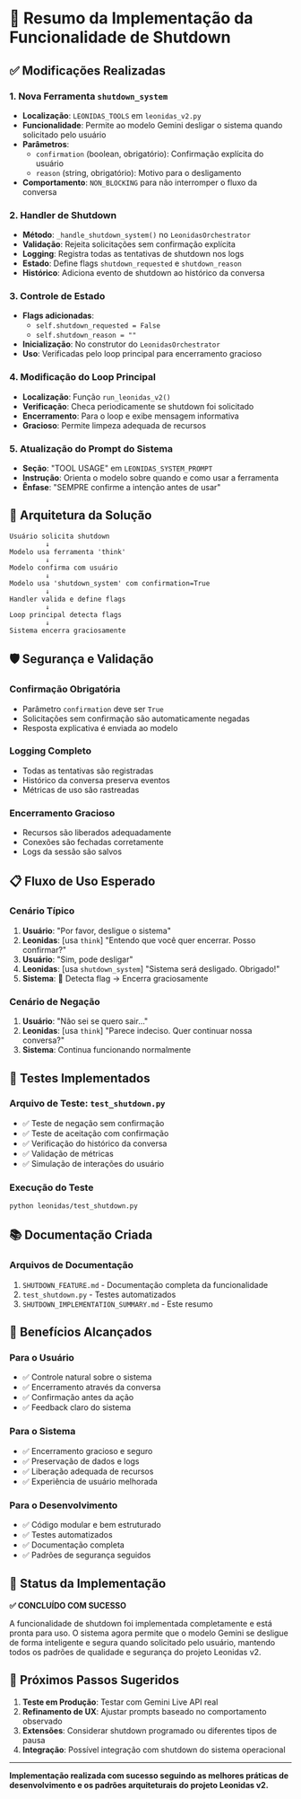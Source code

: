 # 🎯 Resumo da Implementação da Funcionalidade de Shutdown

## ✅ Modificações Realizadas

### 1. **Nova Ferramenta `shutdown_system`**
- **Localização**: `LEONIDAS_TOOLS` em `leonidas_v2.py`
- **Funcionalidade**: Permite ao modelo Gemini desligar o sistema quando solicitado pelo usuário
- **Parâmetros**:
  - `confirmation` (boolean, obrigatório): Confirmação explícita do usuário
  - `reason` (string, obrigatório): Motivo para o desligamento
- **Comportamento**: `NON_BLOCKING` para não interromper o fluxo da conversa

### 2. **Handler de Shutdown**
- **Método**: `_handle_shutdown_system()` no `LeonidasOrchestrator`
- **Validação**: Rejeita solicitações sem confirmação explícita
- **Logging**: Registra todas as tentativas de shutdown nos logs
- **Estado**: Define flags `shutdown_requested` e `shutdown_reason`
- **Histórico**: Adiciona evento de shutdown ao histórico da conversa

### 3. **Controle de Estado**
- **Flags adicionadas**:
  - `self.shutdown_requested = False`
  - `self.shutdown_reason = ""`
- **Inicialização**: No construtor do `LeonidasOrchestrator`
- **Uso**: Verificadas pelo loop principal para encerramento gracioso

### 4. **Modificação do Loop Principal**
- **Localização**: Função `run_leonidas_v2()`
- **Verificação**: Checa periodicamente se shutdown foi solicitado
- **Encerramento**: Para o loop e exibe mensagem informativa
- **Gracioso**: Permite limpeza adequada de recursos

### 5. **Atualização do Prompt do Sistema**
- **Seção**: "TOOL USAGE" em `LEONIDAS_SYSTEM_PROMPT`
- **Instrução**: Orienta o modelo sobre quando e como usar a ferramenta
- **Ênfase**: "SEMPRE confirme a intenção antes de usar"

## 🔧 Arquitetura da Solução

```
Usuário solicita shutdown
         ↓
Modelo usa ferramenta 'think'
         ↓
Modelo confirma com usuário
         ↓
Modelo usa 'shutdown_system' com confirmation=True
         ↓
Handler valida e define flags
         ↓
Loop principal detecta flags
         ↓
Sistema encerra graciosamente
```

## 🛡️ Segurança e Validação

### **Confirmação Obrigatória**
- Parâmetro `confirmation` deve ser `True`
- Solicitações sem confirmação são automaticamente negadas
- Resposta explicativa é enviada ao modelo

### **Logging Completo**
- Todas as tentativas são registradas
- Histórico da conversa preserva eventos
- Métricas de uso são rastreadas

### **Encerramento Gracioso**
- Recursos são liberados adequadamente
- Conexões são fechadas corretamente
- Logs da sessão são salvos

## 📋 Fluxo de Uso Esperado

### **Cenário Típico**
1. **Usuário**: "Por favor, desligue o sistema"
2. **Leonidas**: [usa `think`] "Entendo que você quer encerrar. Posso confirmar?"
3. **Usuário**: "Sim, pode desligar"
4. **Leonidas**: [usa `shutdown_system`] "Sistema será desligado. Obrigado!"
5. **Sistema**: 🔴 Detecta flag → Encerra graciosamente

### **Cenário de Negação**
1. **Usuário**: "Não sei se quero sair..."
2. **Leonidas**: [usa `think`] "Parece indeciso. Quer continuar nossa conversa?"
3. **Sistema**: Continua funcionando normalmente

## 🧪 Testes Implementados

### **Arquivo de Teste**: `test_shutdown.py`
- ✅ Teste de negação sem confirmação
- ✅ Teste de aceitação com confirmação
- ✅ Verificação do histórico da conversa
- ✅ Validação de métricas
- ✅ Simulação de interações do usuário

### **Execução do Teste**
```bash
python leonidas/test_shutdown.py
```

## 📚 Documentação Criada

### **Arquivos de Documentação**
1. `SHUTDOWN_FEATURE.md` - Documentação completa da funcionalidade
2. `test_shutdown.py` - Testes automatizados
3. `SHUTDOWN_IMPLEMENTATION_SUMMARY.md` - Este resumo

## 🎯 Benefícios Alcançados

### **Para o Usuário**
- ✅ Controle natural sobre o sistema
- ✅ Encerramento através da conversa
- ✅ Confirmação antes da ação
- ✅ Feedback claro do sistema

### **Para o Sistema**
- ✅ Encerramento gracioso e seguro
- ✅ Preservação de dados e logs
- ✅ Liberação adequada de recursos
- ✅ Experiência de usuário melhorada

### **Para o Desenvolvimento**
- ✅ Código modular e bem estruturado
- ✅ Testes automatizados
- ✅ Documentação completa
- ✅ Padrões de segurança seguidos

## 🚀 Status da Implementação

**✅ CONCLUÍDO COM SUCESSO**

A funcionalidade de shutdown foi implementada completamente e está pronta para uso. O sistema agora permite que o modelo Gemini se desligue de forma inteligente e segura quando solicitado pelo usuário, mantendo todos os padrões de qualidade e segurança do projeto Leonidas v2.

## 🔄 Próximos Passos Sugeridos

1. **Teste em Produção**: Testar com Gemini Live API real
2. **Refinamento de UX**: Ajustar prompts baseado no comportamento observado
3. **Extensões**: Considerar shutdown programado ou diferentes tipos de pausa
4. **Integração**: Possível integração com shutdown do sistema operacional

---

**Implementação realizada com sucesso seguindo as melhores práticas de desenvolvimento e os padrões arquiteturais do projeto Leonidas v2.**